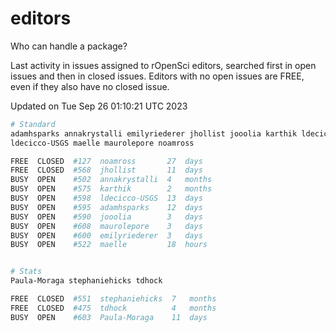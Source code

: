 # editors

Who can handle a package?

Last activity in issues assigned to rOpenSci editors, searched first in open
issues and then in closed issues. Editors with no open issues are FREE, even if
they also have no closed issue.


Updated on Tue Sep 26 01:10:21 UTC 2023

```bash
# Standard
adamhsparks annakrystalli emilyriederer jhollist jooolia karthik ldecicco
ldecicco-USGS maelle maurolepore noamross

FREE  CLOSED  #127  noamross       27  days
FREE  CLOSED  #568  jhollist       11  days
BUSY  OPEN    #502  annakrystalli  4   months
BUSY  OPEN    #575  karthik        2   months
BUSY  OPEN    #598  ldecicco-USGS  13  days
BUSY  OPEN    #595  adamhsparks    12  days
BUSY  OPEN    #590  jooolia        3   days
BUSY  OPEN    #608  maurolepore    3   days
BUSY  OPEN    #600  emilyriederer  3   days
BUSY  OPEN    #522  maelle         18  hours


# Stats
Paula-Moraga stephaniehicks tdhock

FREE  CLOSED  #551  stephaniehicks  7   months
FREE  CLOSED  #475  tdhock          4   months
BUSY  OPEN    #603  Paula-Moraga    11  days
```
